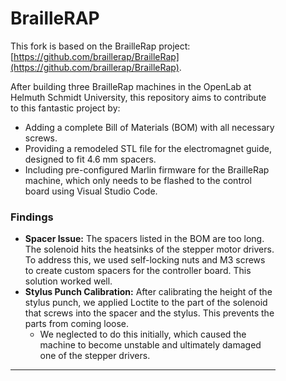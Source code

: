 <figure> 
 
 # BrailleRAP
 This fork is based on the BrailleRap project: [https://github.com/braillerap/BrailleRap](https://github.com/braillerap/BrailleRap).

After building three BrailleRap machines in the OpenLab at Helmuth Schmidt University, this repository aims to contribute to this fantastic project by:  
- Adding a complete Bill of Materials (BOM) with all necessary screws.  
- Providing a remodeled STL file for the electromagnet guide, designed to fit 4.6 mm spacers.  
- Including pre-configured Marlin firmware for the BrailleRap machine, which only needs to be flashed to the control board using Visual Studio Code.

### Findings
- **Spacer Issue:** The spacers listed in the BOM are too long. The solenoid hits the heatsinks of the stepper motor drivers. To address this, we used self-locking nuts and M3 screws to create custom spacers for the controller board. This solution worked well.  
- **Stylus Punch Calibration:** After calibrating the height of the stylus punch, we applied Loctite to the part of the solenoid that screws into the spacer and the stylus. This prevents the parts from coming loose.  
  - We neglected to do this initially, which caused the machine to become unstable and ultimately damaged one of the stepper drivers.

---